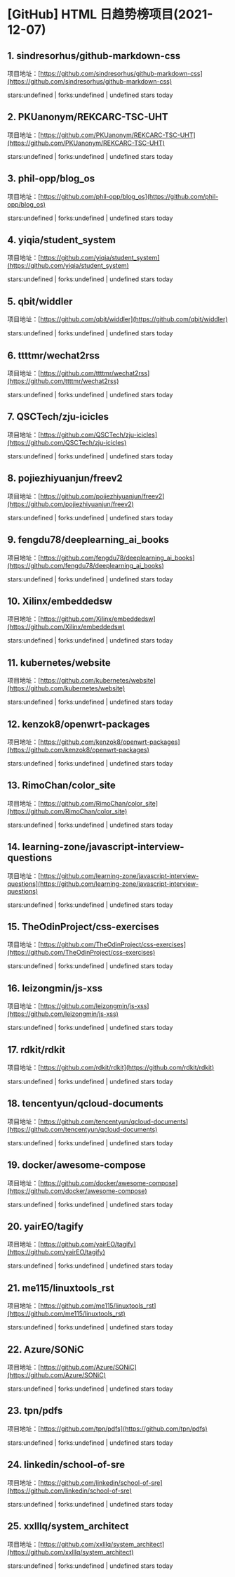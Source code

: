 # [GitHub] HTML 日趋势榜项目(2021-12-07)

## 1. sindresorhus/github-markdown-css 

项目地址：[https://github.com/sindresorhus/github-markdown-css](https://github.com/sindresorhus/github-markdown-css)

stars:undefined | forks:undefined | undefined stars today 



## 2. PKUanonym/REKCARC-TSC-UHT 

项目地址：[https://github.com/PKUanonym/REKCARC-TSC-UHT](https://github.com/PKUanonym/REKCARC-TSC-UHT)

stars:undefined | forks:undefined | undefined stars today 



## 3. phil-opp/blog_os 

项目地址：[https://github.com/phil-opp/blog_os](https://github.com/phil-opp/blog_os)

stars:undefined | forks:undefined | undefined stars today 



## 4. yiqia/student_system 

项目地址：[https://github.com/yiqia/student_system](https://github.com/yiqia/student_system)

stars:undefined | forks:undefined | undefined stars today 



## 5. qbit/widdler 

项目地址：[https://github.com/qbit/widdler](https://github.com/qbit/widdler)

stars:undefined | forks:undefined | undefined stars today 



## 6. ttttmr/wechat2rss 

项目地址：[https://github.com/ttttmr/wechat2rss](https://github.com/ttttmr/wechat2rss)

stars:undefined | forks:undefined | undefined stars today 



## 7. QSCTech/zju-icicles 

项目地址：[https://github.com/QSCTech/zju-icicles](https://github.com/QSCTech/zju-icicles)

stars:undefined | forks:undefined | undefined stars today 



## 8. pojiezhiyuanjun/freev2 

项目地址：[https://github.com/pojiezhiyuanjun/freev2](https://github.com/pojiezhiyuanjun/freev2)

stars:undefined | forks:undefined | undefined stars today 



## 9. fengdu78/deeplearning_ai_books 

项目地址：[https://github.com/fengdu78/deeplearning_ai_books](https://github.com/fengdu78/deeplearning_ai_books)

stars:undefined | forks:undefined | undefined stars today 



## 10. Xilinx/embeddedsw 

项目地址：[https://github.com/Xilinx/embeddedsw](https://github.com/Xilinx/embeddedsw)

stars:undefined | forks:undefined | undefined stars today 



## 11. kubernetes/website 

项目地址：[https://github.com/kubernetes/website](https://github.com/kubernetes/website)

stars:undefined | forks:undefined | undefined stars today 



## 12. kenzok8/openwrt-packages 

项目地址：[https://github.com/kenzok8/openwrt-packages](https://github.com/kenzok8/openwrt-packages)

stars:undefined | forks:undefined | undefined stars today 



## 13. RimoChan/color_site 

项目地址：[https://github.com/RimoChan/color_site](https://github.com/RimoChan/color_site)

stars:undefined | forks:undefined | undefined stars today 



## 14. learning-zone/javascript-interview-questions 

项目地址：[https://github.com/learning-zone/javascript-interview-questions](https://github.com/learning-zone/javascript-interview-questions)

stars:undefined | forks:undefined | undefined stars today 



## 15. TheOdinProject/css-exercises 

项目地址：[https://github.com/TheOdinProject/css-exercises](https://github.com/TheOdinProject/css-exercises)

stars:undefined | forks:undefined | undefined stars today 



## 16. leizongmin/js-xss 

项目地址：[https://github.com/leizongmin/js-xss](https://github.com/leizongmin/js-xss)

stars:undefined | forks:undefined | undefined stars today 



## 17. rdkit/rdkit 

项目地址：[https://github.com/rdkit/rdkit](https://github.com/rdkit/rdkit)

stars:undefined | forks:undefined | undefined stars today 



## 18. tencentyun/qcloud-documents 

项目地址：[https://github.com/tencentyun/qcloud-documents](https://github.com/tencentyun/qcloud-documents)

stars:undefined | forks:undefined | undefined stars today 



## 19. docker/awesome-compose 

项目地址：[https://github.com/docker/awesome-compose](https://github.com/docker/awesome-compose)

stars:undefined | forks:undefined | undefined stars today 



## 20. yairEO/tagify 

项目地址：[https://github.com/yairEO/tagify](https://github.com/yairEO/tagify)

stars:undefined | forks:undefined | undefined stars today 



## 21. me115/linuxtools_rst 

项目地址：[https://github.com/me115/linuxtools_rst](https://github.com/me115/linuxtools_rst)

stars:undefined | forks:undefined | undefined stars today 



## 22. Azure/SONiC 

项目地址：[https://github.com/Azure/SONiC](https://github.com/Azure/SONiC)

stars:undefined | forks:undefined | undefined stars today 



## 23. tpn/pdfs 

项目地址：[https://github.com/tpn/pdfs](https://github.com/tpn/pdfs)

stars:undefined | forks:undefined | undefined stars today 



## 24. linkedin/school-of-sre 

项目地址：[https://github.com/linkedin/school-of-sre](https://github.com/linkedin/school-of-sre)

stars:undefined | forks:undefined | undefined stars today 



## 25. xxlllq/system_architect 

项目地址：[https://github.com/xxlllq/system_architect](https://github.com/xxlllq/system_architect)

stars:undefined | forks:undefined | undefined stars today 



